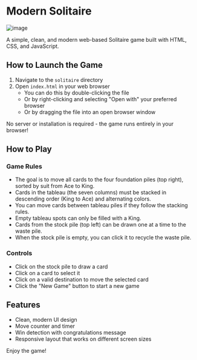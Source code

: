 # Modern Solitaire
![image](https://github.com/user-attachments/assets/89e16c60-f399-4264-977d-a60dfcbd7eb6)

A simple, clean, and modern web-based Solitaire game built with HTML, CSS, and JavaScript.

## How to Launch the Game

1. Navigate to the `solitaire` directory
2. Open `index.html` in your web browser
   - You can do this by double-clicking the file
   - Or by right-clicking and selecting "Open with" your preferred browser
   - Or by dragging the file into an open browser window

No server or installation is required - the game runs entirely in your browser!

## How to Play

### Game Rules

- The goal is to move all cards to the four foundation piles (top right), sorted by suit from Ace to King.
- Cards in the tableau (the seven columns) must be stacked in descending order (King to Ace) and alternating colors.
- You can move cards between tableau piles if they follow the stacking rules.
- Empty tableau spots can only be filled with a King.
- Cards from the stock pile (top left) can be drawn one at a time to the waste pile.
- When the stock pile is empty, you can click it to recycle the waste pile.

### Controls

- Click on the stock pile to draw a card
- Click on a card to select it
- Click on a valid destination to move the selected card
- Click the "New Game" button to start a new game

## Features

- Clean, modern UI design
- Move counter and timer
- Win detection with congratulations message
- Responsive layout that works on different screen sizes

Enjoy the game! 
